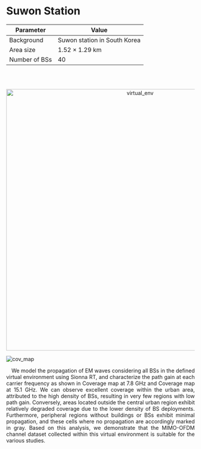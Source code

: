 # Suwon Station

| Parameter         | Value                         |
| ----------------- | ----------------------------- |
| Background        | Suwon station in South Korea  |
| Area size         | 1.52 × 1.29 km                |
| Number of BSs     | 40                            |

<br></br>

<p align="center">
  <img width="700" alt="virtual_env" src="https://github.com/user-attachments/assets/ed84ab6c-2a35-4701-9439-40f2c7aea7a4" />
</p>

![cov_map](https://github.com/user-attachments/assets/d543e491-af07-4fcb-9bad-8f2e666a9bab)

<p align="justify">
&emsp;We model the propagation of EM waves considering all BSs in the defined virtual environment using Sionna RT, and characterize the path gain at each carrier frequency as shown in Coverage map at 7.8 GHz and Coverage map at 15.1 GHz. We can observe excellent coverage within the urban area, attributed to the high density of BSs, resulting in very few regions with low path gain. Conversely, areas located outside the central urban region exhibit relatively degraded coverage due to the lower density of BS deployments. Furthermore, peripheral regions without buildings or BSs exhibit minimal propagation, and these cells where no propagation are accordingly marked in gray. Based on this analysis, we demonstrate that the MIMO-OFDM channel dataset collected within this virtual environment is suitable for the various studies.
</p>

